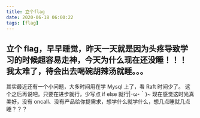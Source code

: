 ```yaml
---
title: 立个flag
date: 2020-06-18 06:00:22
tags: [flag]
---
```

立个 flag，早早睡觉，昨天一天就是因为头疼导致学习的时候超容易走神，今天为什么现在还没睡！！！
我太难了，待会出去喝碗胡辣汤就睡。。。
---
其实最近还有一个小问题，大多时间用在学 Mysql 上了，看 Raft 时间少了。
这个之后再说吧。只要在进步就行，少写点 if else 就行|･ω･｀)~
现在感觉这时光真美好，没有 oncall、没有产品给你提需求，想学什么就学什么，想几点睡就几点睡？？？
